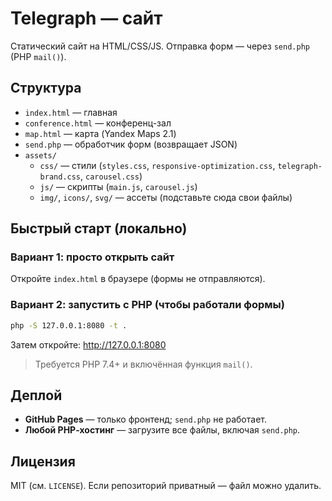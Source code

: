 # Telegraph — сайт

Статический сайт на HTML/CSS/JS. Отправка форм — через `send.php` (PHP `mail()`).

## Структура
- `index.html` — главная
- `conference.html` — конференц-зал
- `map.html` — карта (Yandex Maps 2.1)
- `send.php` — обработчик форм (возвращает JSON)
- `assets/`
  - `css/` — стили (`styles.css`, `responsive-optimization.css`, `telegraph-brand.css`, `carousel.css`)
  - `js/` — скрипты (`main.js`, `carousel.js`)
  - `img/`, `icons/`, `svg/` — ассеты (подставьте сюда свои файлы)

## Быстрый старт (локально)
### Вариант 1: просто открыть сайт
Откройте `index.html` в браузере (формы не отправляются).

### Вариант 2: запустить с PHP (чтобы работали формы)
```bash
php -S 127.0.0.1:8080 -t .
```
Затем откройте: http://127.0.0.1:8080

> Требуется PHP 7.4+ и включённая функция `mail()`.

## Деплой
- **GitHub Pages** — только фронтенд; `send.php` не работает.
- **Любой PHP‑хостинг** — загрузите все файлы, включая `send.php`.

## Лицензия
MIT (см. `LICENSE`). Если репозиторий приватный — файл можно удалить.
